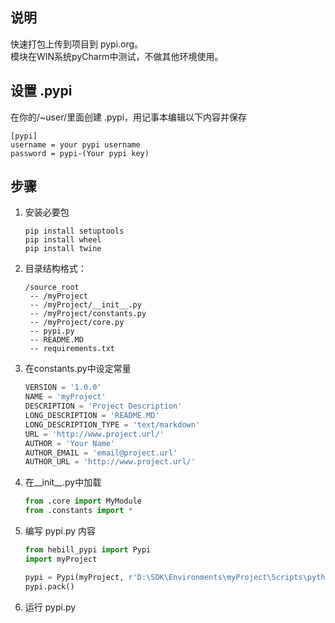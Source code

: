 ## 说明
快速打包上传到项目到 pypi.org。  
模块在WIN系统pyCharm中测试，不做其他环境使用。

## 设置 .pypi
在你的/~user/里面创建 .pypi，用记事本编辑以下内容并保存
```text
[pypi]
username = your pypi username
password = pypi-(Your pypi key)
```

## 步骤
1. 安装必要包  
   ``` 
   pip install setuptools
   pip install wheel
   pip install twine 
   ```

2. 目录结构格式：  
    ```text
    /source_root  
     -- /myProject  
     -- /myProject/__init__.py  
     -- /myProject/constants.py  
     -- /myProject/core.py  
     -- pypi.py  
     -- README.MD  
     -- requirements.txt
    ```
3. 在constants.py中设定常量   
    ```python
    VERSION = '1.0.0'
    NAME = 'myProject'
    DESCRIPTION = 'Project Description'
    LONG_DESCRIPTION = 'README.MD'
    LONG_DESCRIPTION_TYPE = 'text/markdown'
    URL = 'http://www.project.url/'
    AUTHOR = 'Your Name'
    AUTHOR_EMAIL = 'email@project.url'
    AUTHOR_URL = 'http://www.project.url/'
    ```
   
4. 在__init__.py中加载
    ```python
    from .core import MyModule
    from .constants import *
    ```
5. 编写 pypi.py 内容
   ```python
   from hebill_pypi import Pypi
   import myProject
   
   pypi = Pypi(myProject, r'D:\SDK\Environments\myProject\Scripts\python.exe')
   pypi.pack()
   ```

6. 运行 pypi.py
